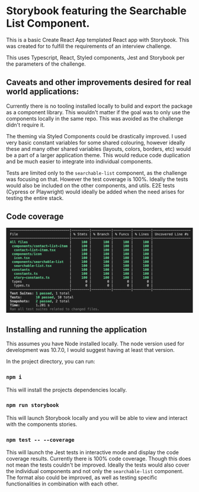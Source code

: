 # Storybook featuring the Searchable List Component.

This is a basic Create React App templated React app with Storybook. This was created for to fulfill the requirements of an interview challenge.

This uses Typescript, React, Styled components, Jest and Storybook per the parameters of the challenge.

## Caveats and other improvements desired for real world applications:

Currently there is no tooling installed locally to build and export the package as a component library. This wouldn't matter if the goal was to only use the components locally in the same repo. This was avoided as the challenge didn't require it.

The theming via Styled Components could be drastically improved. I used very basic constant variables for some shared colouring, however ideally these and many other shared variables (layouts, colors, borders, etc) would be a part of a larger application theme. This would reduce code duplication and be much easier to integrate into individual components.

Tests are limited only to the `searchable-list` component, as the challenge was focusing on that. However the test coverage is 100%. Ideally the tests would also be included on the other components, and utils. E2E tests (Cypress or Playwright) would ideally be added when the need arises for testing the entire stack.

## Code coverage

![Code coverage results](public/code_coverage.png)

## Installing and running the application

This assumes you have Node installed locally. The node version used for development was 10.7.0, I would suggest having at least that version.

In the project directory, you can run:

### `npm i`

This will install the projects dependencies locally.

### `npm run storybook`

This will launch Storybook locally and you will be able to view and interact with the components stories.

### `npm test -- --coverage`

This will launch the Jest tests in interactive mode and display the code coverage results. Currently there is 100% code coverage. Though this does not mean the tests couldn't be improved. Ideally the tests would also cover the individual components and not only the `searchable-list` component. The format also could be improved, as well as testing specific functionalities in combination with each other.
